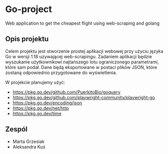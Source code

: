 # Go-project
Web application to get the cheapest flight using web-scraping and golang

## Opis projektu

Celem projektu jest stworzenie prostej aplikacji webowej przy użyciu języka Go w wersji 1.18 uzywającej web-scrapingu. 
Zadaniem aplikacji będzie wyszukanie użytkownikowi najtańszego lotu ograniczonego parametrami, które sam podał. Dane będą eksportowane w postaci plików JSON, które zostaną odpowiednio przygotowane do wyświetlenia.

W projekcie planujemy użyć:
- https://pkg.go.dev/github.com/PuerkitoBio/goquery
- https://pkg.go.dev/github.com/playwright-community/playwright-go
- https://pkg.go.dev/encoding/json
- https://pkg.go.dev/net/http
- https://pkg.go.dev/time
 
 ## Zespól

- Marta Grzesiak
- Aleksandra Kuś
